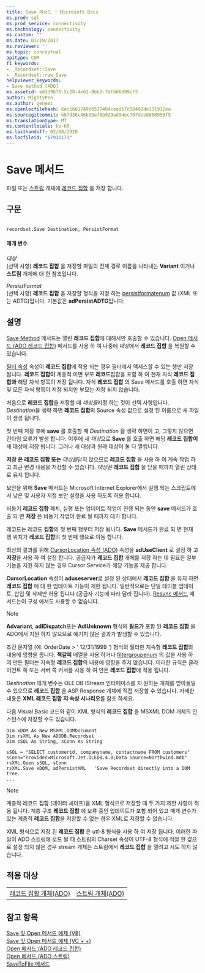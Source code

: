 ```yaml
---
title: Save 메서드 | Microsoft Docs
ms.prod: sql
ms.prod_service: connectivity
ms.technology: connectivity
ms.custom: ''
ms.date: 01/19/2017
ms.reviewer: ''
ms.topic: conceptual
apitype: COM
f1_keywords:
- _Recordset::Save
- _Recordset::raw_Save
helpviewer_keywords:
- Save method [ADO]
ms.assetid: ed3d9678-5c28-4e61-8bb3-7dfb66d99cf5
author: MightyPen
ms.author: genemi
ms.openlocfilehash: 6ec1601749b6537484cead17c50492de131932ea
ms.sourcegitcommit: b87d36c46b39af8b929ad94ec707dee8800950f5
ms.translationtype: MT
ms.contentlocale: ko-KR
ms.lasthandoff: 02/08/2020
ms.locfileid: "67931171"
---
```

# <a name="save-method"></a>Save 메서드
파일 또는 [스트림](../../../ado/reference/ado-api/stream-object-ado.md) 개체에 [레코드 집합](../../../ado/reference/ado-api/recordset-object-ado.md) 을 저장 합니다.  
  
## <a name="syntax"></a>구문  
  
```  
  
recordset.Save Destination, PersistFormat  
```  
  
#### <a name="parameters"></a>매개 변수  
 *대상*  
 (선택 사항) **레코드 집합** 을 저장할 파일의 전체 경로 이름을 나타내는 **Variant** 이거나 **스트림** 개체에 대 한 참조입니다.  
  
 *PersistFormat*  
 (선택 사항) **레코드 집합** 을 저장할 형식을 지정 하는 [persistformatenum](../../../ado/reference/ado-api/persistformatenum.md) 값 (XML 또는 ADTG)입니다. 기본값은 **adPersistADTG**입니다.  
  
## <a name="remarks"></a>설명  
 [Save Method](../../../ado/reference/ado-api/save-method.md) 메서드는 열린 **레코드 집합**에 대해서만 호출할 수 있습니다. [Open 메서드 (ADO 레코드 집합)](../../../ado/reference/ado-api/open-method-ado-recordset.md) 메서드를 사용 하 여 나중에 *대상*에서 **레코드 집합** 을 복원할 수 있습니다.  
  
 [필터 속성](../../../ado/reference/ado-api/filter-property.md) 속성이 **레코드 집합**에 적용 되는 경우 필터에서 액세스할 수 있는 행만 저장 됩니다. **레코드 집합이** 계층적 이면 부모 **레코드**집합을 포함 하 여 현재 자식 **레코드 집합과** 해당 자식 항목이 저장 됩니다. 자식 **레코드 집합** 의 Save 메서드를 호출 하면 자식 및 모든 자식 항목이 저장 되지만 부모는 저장 되지 않습니다.  
  
 처음으로 **레코드 집합**을 저장할 때 *대상을*지정 하는 것이 선택 사항입니다. *Destination*을 생략 하면 **레코드 집합**의 Source 속성 값으로 설정 된 이름으로 새 파일이 생성 됩니다.  
  
 첫 번째 저장 후에 **save** 를 호출할 때 *Destination* 을 생략 하면이 고, 그렇지 않으면 런타임 오류가 발생 합니다. 이후에 새 *대상*으로 **Save** 를 호출 하면 해당 **레코드 집합이** 새 대상에 저장 됩니다. 그러나 새 대상과 원래 대상이 둘 다 열립니다.  
  
 **저장** **은 레코드 집합 또는** *대상을*닫지 않으므로 **레코드 집합** 을 사용 하 여 계속 작업 하 고 최근 변경 내용을 저장할 수 있습니다. *대상은* **레코드 집합** 을 닫을 때까지 열린 상태로 유지 됩니다.  
  
 보안을 위해 **Save** 메서드는 Microsoft Internet Explorer에서 실행 되는 스크립트에서 낮은 및 사용자 지정 보안 설정을 사용 하도록 허용 합니다.  
  
 비동기 **레코드 집합** 페치, 실행 또는 업데이트 작업이 진행 되는 동안 **save** 메서드가 호출 되 면 **저장** 은 비동기 작업이 완료 될 때까지 대기 합니다.  
  
 레코드는 레코드 **집합**의 첫 번째 행부터 저장 됩니다. **Save** 메서드가 완료 되 면 현재 행 위치가 **레코드 집합**의 첫 번째 행으로 이동 합니다.  
  
 최상의 결과를 위해 [CursorLocation 속성 (ADO)](../../../ado/reference/ado-api/cursorlocation-property-ado.md) 속성을 **adUseClient** 로 설정 하 고 **저장**을 사용 하 여 설정 합니다. 공급자가 **레코드 집합** 개체를 저장 하는 데 필요한 일부 기능을 지원 하지 않는 경우 Cursor Service가 해당 기능을 제공 합니다.  
  
 **CursorLocation** 속성이 **aduseserver**로 설정 된 상태에서 **레코드 집합** 을 유지 하면 **레코드 집합** 에 대 한 업데이트 기능이 제한 됩니다. 일반적으로는 단일 테이블 업데이트, 삽입 및 삭제만 허용 됩니다 (공급자 기능에 따라 달라 집니다). [Resync 메서드](../../../ado/reference/ado-api/resync-method.md) 메서드는이 구성 에서도 사용할 수 없습니다.  
  
> [!NOTE]
>  **Advariant**, **adIDispatch**또는 **AdIUnknown** 형식의 **필드가** 포함 된 **레코드 집합** 을 ADO에서 지원 하지 않으므로 예기치 않은 결과가 발생할 수 있습니다.  
  
 조건 문자열 (예: OrderDate > ' 12/31/1999 ') 형식의 필터만 지속형 **레코드 집합**의 내용에 영향을 줍니다. **책갈피** 배열을 사용 하거나 [filtergroupenum](../../../ado/reference/ado-api/filtergroupenum.md) 의 값을 사용 하 여 만든 필터는 지속형 **레코드 집합**의 내용에 영향을 주지 않습니다. 이러한 규칙은 클라이언트 쪽 또는 서버 쪽 커서를 사용 하 여 만든 **레코드 집합**에 적용 됩니다.  
  
 *Destination* 매개 변수는 OLE DB IStream 인터페이스를 지 원하는 개체를 받아들일 수 있으므로 **레코드 집합** 을 ASP Response 개체에 직접 저장할 수 있습니다. 자세한 내용은 **XML 레코드 집합 지 속성 시나리오**를 참조 하세요.  
  
 다음 Visual Basic 코드와 같이 XML 형식의 **레코드 집합** 을 MSXML DOM 개체의 인스턴스에 저장할 수도 있습니다.  
  
```  
Dim xDOM As New MSXML.DOMDocument  
Dim rsXML As New ADODB.Recordset  
Dim sSQL As String, sConn As String  
  
sSQL = "SELECT customerid, companyname, contactname FROM customers"  
sConn="Provider=Microsoft.Jet.OLEDB.4.0;Data Source=Northwind.mdb"  
rsXML.Open sSQL, sConn  
rsXML.Save xDOM, adPersistXML   'Save Recordset directly into a DOM tree.  
...  
```  
  
> [!NOTE]
>  계층적 레코드 집합 (데이터 셰이프)을 XML 형식으로 저장할 때 두 가지 제한 사항이 적용 됩니다. 계층 구조 **레코드 집합** 에 보류 중인 업데이트가 포함 되어 있고 매개 변수가 있는 계층적 **레코드 집합**을 저장할 수 없는 경우 XML로 저장할 수 없습니다.  
  
 XML 형식으로 저장 된 **레코드 집합** 은 utf-8 형식을 사용 하 여 저장 됩니다. 이러한 파일이 ADO 스트림에 로드 될 때 스트림의 Charset 속성이 UTF-8 형식에 적절 한 값으로 설정 되지 않은 경우 stream 개체는 스트림에서 **레코드 집합** 을 열려고 시도 하지 않습니다.  
  
## <a name="applies-to"></a>적용 대상  
  
|||  
|-|-|  
|[레코드 집합 개체(ADO)](../../../ado/reference/ado-api/recordset-object-ado.md)|[스트림 개체(ADO)](../../../ado/reference/ado-api/stream-object-ado.md)|  
  
## <a name="see-also"></a>참고 항목  
 [Save 및 Open 메서드 예제 (VB)](../../../ado/reference/ado-api/save-and-open-methods-example-vb.md)   
 [Save 및 Open 메서드 예제 (VC + +)](../../../ado/reference/ado-api/save-and-open-methods-example-vc.md)   
 [Open 메서드 (ADO 레코드 집합)](../../../ado/reference/ado-api/open-method-ado-recordset.md)   
 [Open 메서드 (ADO 스트림)](../../../ado/reference/ado-api/open-method-ado-stream.md)   
 [SaveToFile 메서드](../../../ado/reference/ado-api/savetofile-method.md)

